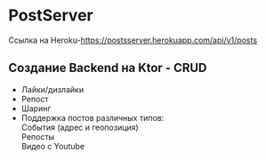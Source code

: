# PostServer
Ссылка на Heroku-https://postsserver.herokuapp.com/api/v1/posts

## Создание Backend на Ktor - CRUD  
- Лайки/дизлайки  
- Репост
- Шаринг  
- Поддержка постов различных типов:  
События (адрес и геопозиция)  
Репосты  
Видео с Youtube  
